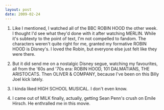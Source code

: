 ```yaml
---
layout: post
date: 2009-02-24
--- 
```


1. Like I mentioned, I watched all of the BBC ROBIN HOOD the other week. I thought I'd see what they'd done with it after watching MERLIN. While it's subtexty to the point of text, I'm not compelled to fandom. The characters weren't quite right for me, granted my formative ROBIN HOOD is Disney's. I loved the Robin, but everyone else just felt like they were there.

2. But it did send me on a nostalgic Disney segue, watching my favourites, all from the '60s and '70s era: ROBIN HOOD, 101 DALMATIANS, THE ARISTOCATS. Then OLIVER & COMPANY, because I've been on this Billy Joel kick lately.

3. I kinda liked HIGH SCHOOL MUSICAL. I don't even know.

4. I came out of MILK finally, actually, getting Sean Penn's crush on Emile Hirsch. He enthralled me in this movie.
